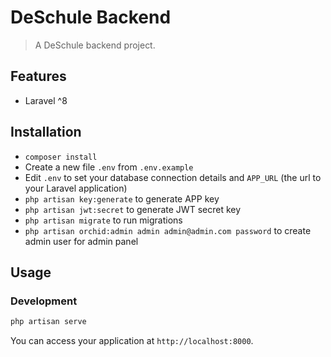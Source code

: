 # DeSchule Backend


> A DeSchule backend project.

## Features

- Laravel ^8

## Installation

- `composer install`
- Create a new file `.env` from `.env.example`
- Edit `.env` to set your database connection details and `APP_URL` (the url to your Laravel application)
- `php artisan key:generate` to generate APP key
- `php artisan jwt:secret` to generate JWT secret key
- `php artisan migrate` to run migrations
- `php artisan orchid:admin admin admin@admin.com password` to create admin user for admin panel

## Usage

### Development

```bash
php artisan serve
```

You can access your application at `http://localhost:8000`.
